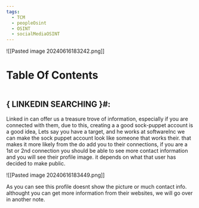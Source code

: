 ```yaml
---
tags:
  - TCM
  - peopleOsint
  - OSINT
  - socialMediaOSINT
---
```

![[Pasted image 20240616183242.png]]
# Table Of Contents
```table-of-contents
```

## {  LINKEDIN SEARCHING }#:

Linked in can offer us a treasure trove of information, especially if you are connected with them, due to this, creating a a good sock-puppet account is a good idea, Lets say you have a target, and he works at softwareInc we can make the sock puppet account look like someone that works their. that makes it more likely from the do add you to their connections, if you are a 1st or 2nd connection you should be able to see more contact information and you will see their profile image. it depends on what that user has decided to make public. 

![[Pasted image 20240616183449.png]]

As you can see this profile doesnt show the picture or much contact info. althought you can get more information from their websites, we will go over in another note. 